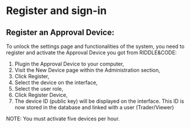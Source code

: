# Register and sign-in
## Register an Approval Device:
To unlock the settings page and functionalities of the system, you need to register and activate the Approval Device you got from RIDDLE&CODE:  
1. Plugin the Approval Device to your computer,
2. Visit the New Device page within the Administration section,
3. Click Register,
4. Select the device on the interface,
5. Select the user role,
6. Click Register Device,
7. The device ID (public key) will be displayed on the interface. This ID is now stored in the database and linked with a user (Trader/Viewer)

NOTE: You must activate five devices per hour.

